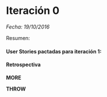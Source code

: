 # Iteración 0
*Fecha: 19/10/2016*

Resumen:


#### User Stories pactadas para iteración 1:

#### Retrospectiva

**MORE**

**THROW**
